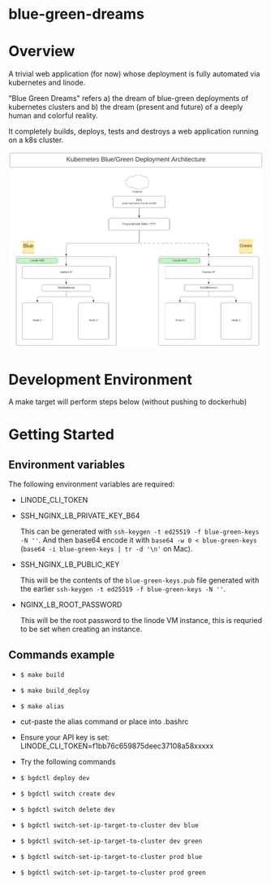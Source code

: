 # blue-green-dreams

# Overview

A trivial web application (for now) whose deployment is fully automated 
via kubernetes and linode.  

"Blue Green Dreams" refers a) the dream of blue-green deployments of kubernetes clusters and b) the dream (present and future) of a deeply human and colorful reality.

It completely builds, deploys, tests and destroys a web application running on a k8s cluster.

![Architecture Vision](blue-green-arch.png)

# Development Environment
A make target will perform steps below (without pushing to dockerhub)

# Getting Started

## Environment variables 

The following environment variables are required:

* LINODE_CLI_TOKEN

* SSH_NGINX_LB_PRIVATE_KEY_B64

  This can be generated with `ssh-keygen -t ed25519 -f blue-green-keys -N ''`. And then base64 encode it with `base64 -w 0 < blue-green-keys` (`base64 -i blue-green-keys | tr -d '\n'` on Mac).

* SSH_NGINX_LB_PUBLIC_KEY

  This will be the contents of the `blue-green-keys.pub` file generated with the earlier `ssh-keygen -t ed25519 -f blue-green-keys -N ''`.

* NGINX_LB_ROOT_PASSWORD

  This will be the root password to the linode VM instance, this is requried to be set when creating an instance.

## Commands example

* ```$ make build```
* ```$ make build_deploy```
* ```$ make alias```
* cut-paste the alias command or place into .bashrc
* Ensure your API key is set: LINODE_CLI_TOKEN=f1bb76c659875deec37108a58xxxxx
* Try the following commands
  
* ```$ bgdctl deploy dev```
* ```$ bgdctl switch create dev```
* ```$ bgdctl switch delete dev```
* ```$ bgdctl switch-set-ip-target-to-cluster dev blue```
* ```$ bgdctl switch-set-ip-target-to-cluster dev green```
* ```$ bgdctl switch-set-ip-target-to-cluster prod blue```
* ```$ bgdctl switch-set-ip-target-to-cluster prod green```
